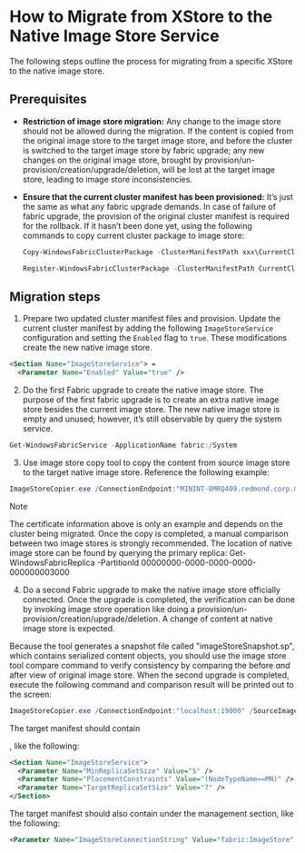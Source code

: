 # How to Migrate from XStore to the Native Image Store Service

The following steps outline the process for migrating from a specific XStore to the native image store.

## Prerequisites

* **Restriction of image store migration:** Any change to the image store should not be allowed during the migration. If the content is copied from the original image store to the target image store, and before the cluster is switched to the target image store by fabric upgrade; any new changes on the original image store, brought by provision/un-provision/creation/upgrade/deletion, will be lost at the target image store, leading to image store inconsistencies. 

* **Ensure that the current cluster manifest has been provisioned:** It’s just the same as what any fabric upgrade demands. In case of failure of fabric upgrade, the provision of the original cluster manifest is required for the rollback. If it hasn’t been done yet, using the following commands to copy current cluster package to image store:

  ```powershell
  Copy-WindowsFabricClusterPackage -ClusterManifestPath xxx\CurrentClusterManifest.xml -CodePackagePath xxx\CodePackage\WindowsFabricRC.3.3.45.9490.msi -ImageStoreConnectionString "file:C:\ProgramData\Windows Fabric\ImageStore"

  Register-WindowsFabricClusterPackage -ClusterManifestPath CurrentClusterManifest.xml -CodePackagePath WindowsFabricRC.3.3.45.9490.msi
  ```

## Migration steps

1. Prepare two updated cluster manifest files and provision. Update the current cluster manifest by adding the following `ImageStoreService` configuration and setting the `Enabled` flag to `true`. These modifications create the new native image store.

  ```xml
  <Section Name="ImageStoreService"> =
    <Parameter Name="Enabled" Value="true" />
  ```

2. Do the first Fabric upgrade to create the native image store. The purpose of the first fabric upgrade is to create an extra native image store besides the current image store. The new native image store is empty and unused; however, it’s still observable by query the system service.
 
  ```powershell
  Get-WindowsFabricService -ApplicationName fabric:/System 
  ```
 
3. Use image store copy tool to copy the content from source image store to the target native image store. Reference the following example: 

  ```powershell
  ImageStoreCopier.exe /ConnectionEndpoint:"MININT-8MRQ409.redmond.corp.microsoft.com:19000" /CredentialType:X509 /ServerCommonName:"WinfabDevClusterCert" /FindType:"FindBySubjectName" /FindValue:"CN=WinfabDevClusterCert" /StoreLocation:"LocalMachine" /StoreName:"My" /SourceImageStore:"xstore:DefaultEndpointsProtocol=https;AccountName=imagestorecopyer;AccountKey=xxxxx;Container=xstore6"/DestinationImageStore:"fabric:ImageStore"  
  ```

  > [!NOTE]
  > The certificate information above is only an example and depends on the cluster being migrated. Once the copy is completed, a manual comparison between two image stores is strongly recommended. The location of native image store can be found by querying the primary replica: Get-WindowsFabricReplica -PartitionId 00000000-0000-0000-0000-000000003000
 
4. Do a second Fabric upgrade to make the native image store officially connected. Once the upgrade is completed, the verification can be done by invoking image store operation like doing a provision/un-provision/creation/upgrade/deletion. A change of content at native image store is expected.

  Because the tool generates a snapshot file called "imageStoreSnapshot.sp", which contains serialized content objects, you should use the image store tool compare command to verify consistency by comparing the before *and* after view of original image store. When the second upgrade is completed, execute the following command and comparison result will be printed out to the screen:
 
  ```powershell
  ImageStoreCopier.exe /ConnectionEndpoint:"localhost:19000" /SourceImageStore:"xstore:DefaultEndpointsProtocol=https;AccountName=imagestorecopyer;AccountKey=xxxxx;Container=xstore6" /Compare
  ```

  The target manifest should contain <Section Name="ImageStoreService">, like the following:

  ```xml
  <Section Name="ImageStoreService">
    <Parameter Name="MinReplicaSetSize" Value="5" />
    <Parameter Name="PlacementConstraints" Value="(NodeTypeName==MN)" />
    <Parameter Name="TargetReplicaSetSize" Value="7" />
  </Section>
  ```

  The target manifest should also contain <Parameter Name="ImageStoreConnectionString" Value="fabric:ImageStore" /> under the management section, like the following:

  ```xml
  <Parameter Name="ImageStoreConnectionString" Value="fabric:ImageStore" />
  ```
